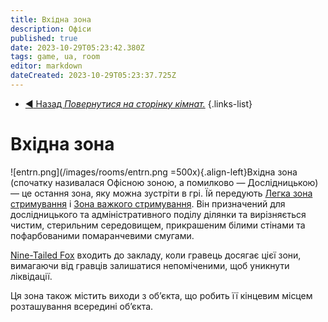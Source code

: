 ```yaml
---
title: Вхідна зона
description: Офіси
published: true
date: 2023-10-29T05:23:42.380Z
tags: game, ua, room
editor: markdown
dateCreated: 2023-10-29T05:23:37.725Z
---
```


- [:arrow_backward: Назад *Повернутися на сторінку кімнат.*](/uk/game/rooms#zones)
{.links-list}
# Вхідна зона
![entrn.png](/images/rooms/entrn.png =500x){.align-left}Вхідна зона (спочатку називалася Офісною зоною, а помилково — Дослідницькою) — це остання зона, яку можна зустріти в грі. Їй передують [Легка зона стримування](/en/game/rooms/lcz) і [Зона важкого стримування](/en/game/rooms/hcz). Він призначений для дослідницького та адміністративного поділу ділянки та вирізняється чистим, стерильним середовищем, прикрашеним білими стінами та пофарбованими помаранчевими смугами.

[Nine-Tailed Fox](/en/game/jobs/mtf) входить до закладу, коли гравець досягає цієї зони, вимагаючи від гравців залишатися непоміченими, щоб уникнути ліквідації.

Ця зона також містить виходи з об’єкта, що робить її кінцевим місцем розташування всередині об’єкта.